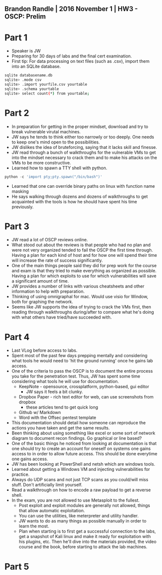 ## Brandon Randle | 2016 November 1 | HW3 - OSCP: Prelim

# Part 1
* Speaker is JW
* Preparing for 30 days of labs and the final cert examination.
* First tip: For data processing on text files (such as .csv), import them
into an SQLite database.

```bash
sqlite databasename.db
sqlite> .mode csv
sqlite> .import yourfile.csv yourtable
sqlite> .schema yourtable
sqlite> select count(*) from yourtable;
```

# Part 2
* In preparation for getting in the proper mindset, download and try to break
vulnerable virutal machines.
* JW says he tends to think either too narrowly or too deeply. One needs
to keep one's mind open to the possibilities. 
* JW dislikes the idea of bruteforcing, saying that it lacks skill and
finesse.
* JW read through a bunch of walkthroughs for the vulnerable VMs to get
into the mindset necessary to crack them and to make his attacks on the VMs to
be more constructive.
* Learned how to spawn a TTY shell with python.
```python
python -c 'import pty;pty.spawn("/bin/bash")'
```
* Learned that one can override binary paths on linux with function name
masking
* He says walking through dozens and dozens of walkthroughs to get acquainted
with the tools is how he should have spent his time previously.

# Part 3
* JW read a lot of OSCP reviews online.
* What stood out about the reviews is that people who had no plan and were not
very organized tended to fail the OSCP the first time through. Having a plan
for each kind of host and for how one will spend their time will increase the
rate of success significantly.
* One of the main things people said they did for prep work for the course and
exam is that they tried to make everything as organized as possible. Having a
plan for which exploits to use for which vulnerabilities will save a 
significant amount of time.
* JW provides a number of links with various cheatsheets and other information
to help with preparation.
* Thinking of using omnigraphal for mac. Would use visio for Window, both for
graphing the network.
* Seems like JW supports the idea of trying to crack the VMs first, then 
reading through walkthroughs during/after to compare what he's doing with
what others have tried/have succeeded with.

# Part 4
* Last VLog before access to labs.
* Spent most of the past few days prepping mentally and considering what tools
he would need to 'hit the ground running' once he gains lab access.  
* One of the criteria to pass the OSCP is to document the entire process you
take for the penetration test. Thus, JW has spent some time considering what
tools he will use for documentation.
  * KeepNote - opensource, crossplatform, python-based, gui editor
    * JW says it feels a bit clunky.
  * Dropbox Paper - rich text editor for web, can use screenshots from dropbox
    * these articles tend to get quick long
  * Github w/ Markdown
  * Word with the Offsec pentest template
* This documentation should detail how someone can reproduce the actions you 
have taken and get the same results.
* Been thinking about using something like excel or some sort of network 
diagram to document recon findings. Go graphical or line based?
* One of the basic things he noticed from looking at documentation is that one
should try to create an account for oneself on systems one gains access to in
order to allow future access. This should be done everytime one gains access.
* JW has been looking at PowerShell and netsh which are windows tools.
* Learned about getting a Windows VM and injecting vulnerabilities for
practice.
* Always do UDP scans and not just TCP scans as you could/will miss stuff.
Don't artificially limit yourself.
* Read a walkthrough on how to encode a raw payload to get a reverse shell. 
* In the exam, you are not allowed to use Metasploit to the fullest.
  * Post exploit and exploit modules are generally not allowed, things that
allow automatic exploitation.
  * You can use the utilities, like meterpreter and utility handler.
  * JW wants to do as many things as possible manually in order to learn the
most.
  * Plan when starting is to first get a successful connection to the labs,
get a snapshot of Kali linux and make it ready for exploitation with his
plugins, etc. Then he'll dive into the materials provided, the video course
and the book, before starting to attack the lab machines.

# Part 5
